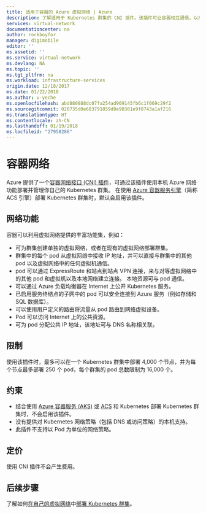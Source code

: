 ```yaml
---
title: 适用于容器的 Azure 虚拟网络 | Azure
description: 了解适用于 Kubernetes 群集的 CNI 插件。该插件可让容器相互通信，以及与虚拟网络中的其他资源通信。
services: virtual-network
documentationcenter: na
author: rockboyfor
manager: digimobile
editor: ''
ms.assetid: ''
ms.service: virtual-network
ms.devlang: NA
ms.topic: ''
ms.tgt_pltfrm: na
ms.workload: infrastructure-services
origin.date: 12/18/2017
ms.date: 01/22/2018
ms.author: v-yeche
ms.openlocfilehash: abd880888dc07fa254ad909145fb6c1f069c29f2
ms.sourcegitcommit: 020735d0e683791859d8e90381e9f8743a1af216
ms.translationtype: HT
ms.contentlocale: zh-CN
ms.lasthandoff: 01/19/2018
ms.locfileid: "27958286"
---
```

# <a name="container-networking"></a>容器网络

Azure 提供了一个[容器网络接口 (CNI) 插件](https://github.com/Azure/azure-container-networking/blob/master/docs/cni.md)，可通过该插件使用本机 Azure 网络功能部署并管理你自己的 Kubernetes 群集。 在使用 [Azure 容器服务引擎](https://github.com/Azure/acs-engine)（简称 ACS 引擎）部署 Kubernetes 群集时，默认会启用该插件。

## <a name="networking-capabilities"></a>网络功能

容器可以利用虚拟网络提供的丰富功能集，例如：
-   可为群集创建单独的虚拟网络，或者在现有的虚拟网络部署群集。 
-   群集中的每个 pod 从虚拟网络中接收 IP 地址，并可以直接与群集中的其他 pod 以及虚拟网络中的任何虚拟机通信。 
-   pod 可以通过 ExpressRoute 和站点到站点 VPN 连接，来与对等虚拟网络中的其他 pod 和虚拟机以及本地网络建立连接。 本地资源可与 pod 通信。 
-   可以通过 Azure 负载均衡器在 Internet 上公开 Kubernetes 服务。  
-   已启用服务终结点的子网中的 pod 可以安全连接到 Azure 服务（例如存储和 SQL 数据库）。
-   可以使用用户定义的路由将流量从 pod 路由到网络虚拟设备。 
-   Pod 可以访问 Internet 上的公共资源。
-   可为 pod 分配公共 IP 地址，该地址可与 DNS 名称相关联。

## <a name="limits"></a>限制
使用该插件时，最多可以在一个 Kubernetes 群集中部署 4,000 个节点，并为每个节点最多部署 250 个 pod，每个群集的 pod 总数限制为 16,000 个。

## <a name="constraints"></a>约束
- 结合使用 [Azure 容器服务 (AKS)](../aks/intro-kubernetes.md?toc=%2fvirtual-network%2ftoc.json) 或 [ACS](../container-service/kubernetes/container-service-intro-kubernetes.md?toc=%2fvirtual-network%2ftoc.json) 和 Kubernetes 部署 Kubernetes 群集时，不会启用该插件。
- 没有提供对 Kubernetes 网络策略（包括 DNS 或访问策略）的本机支持。
- 此插件不支持以 Pod 为单位的网络策略。

## <a name="pricing"></a>定价
使用 CNI 插件不会产生费用。

## <a name="next-steps"></a>后续步骤

了解如何[在自己的虚拟网络](https://github.com/Azure/acs-engine/blob/master/docs/kubernetes/features.md#using-azure-integrated-networking-cni)中[部署 Kubernetes 群集](https://github.com/Azure/acs-engine/blob/master/docs/kubernetes/deploy.md)。
<!-- Update_Description: wording update -->
